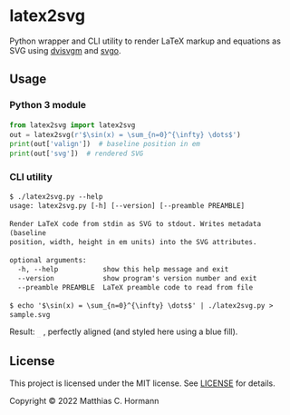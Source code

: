 # latex2svg

Python wrapper and CLI utility to render LaTeX markup and equations as SVG using
[dvisvgm](https://dvisvgm.de/) and [svgo](https://github.com/svg/svgo).


## Usage

### Python 3 module

```python
from latex2svg import latex2svg
out = latex2svg(r'$\sin(x) = \sum_{n=0}^{\infty} \dots$')
print(out['valign'])  # baseline position in em
print(out['svg'])  # rendered SVG
```

### CLI utility

```
$ ./latex2svg.py --help
usage: latex2svg.py [-h] [--version] [--preamble PREAMBLE]

Render LaTeX code from stdin as SVG to stdout. Writes metadata (baseline
position, width, height in em units) into the SVG attributes.

optional arguments:
  -h, --help           show this help message and exit
  --version            show program's version number and exit
  --preamble PREAMBLE  LaTeX preamble code to read from file

$ echo '$\sin(x) = \sum_{n=0}^{\infty} \dots$' | ./latex2svg.py > sample.svg
```

Result: <img src="sample.svg" width="6.948840em" height="1.061594em" style="vertical-align:-0.313097em;fill:blue;" alt="sample formula">
, perfectly aligned (and styled here using a blue fill).

## License

This project is licensed under the MIT license. See [LICENSE](LICENSE) for
details.

Copyright © 2022 Matthias C. Hormann
